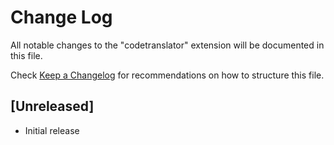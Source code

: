 # Change Log

All notable changes to the "codetranslator" extension will be documented in this file.

Check [Keep a Changelog](http://keepachangelog.com/) for recommendations on how to structure this file.

## [Unreleased]

- Initial release